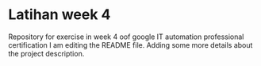 # Latihan week 4
Repository for exercise in week 4 oof google IT automation professional certification
I am editing the README file. Adding some more details about the project description.
